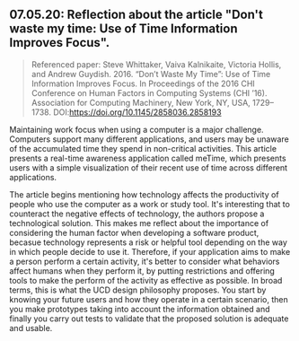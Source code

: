 ## 07.05.20: Reflection about the article "Don't waste my time: Use of Time Information Improves Focus".

> Referenced paper: Steve Whittaker, Vaiva Kalnikaite, Victoria Hollis, and Andrew Guydish. 2016. “Don’t Waste My Time”: Use of Time Information Improves Focus. In Proceedings of the 2016 CHI Conference on Human Factors in Computing Systems (CHI ’16). Association for Computing Machinery, New York, NY, USA, 1729–1738. DOI:https://doi.org/10.1145/2858036.2858193

Maintaining work focus when using a computer is a major challenge. Computers support many different applications, and users may be unaware of the accumulated time they spend in non-critical activities. This article presents a real-time awareness application called meTime, which presents users with a simple visualization of their recent use of time across different applications.

The article begins mentioning how technology affects the productivity of people who use the computer as a work or study tool. It's interesting that to counteract the negative effects of technology, the authors propose a technological solution. This makes me reflect about the importance of considering the human factor when developing a software product, becasue technology represents a risk or helpful tool depending on the way in which people decide to use it. Therefore, if your application aims to make a person perform a certain activity, it's better to consider what behaviors affect humans when they perform it, by putting restrictions and offering tools to make the perform of the activity as effective as possible. In broad terms, this is what the UCD design philosophy proposes. You start by knowing your future users and how they operate in a certain scenario, then you make prototypes taking into account the information obtained and finally you carry out tests to validate that the proposed solution is adequate and usable.